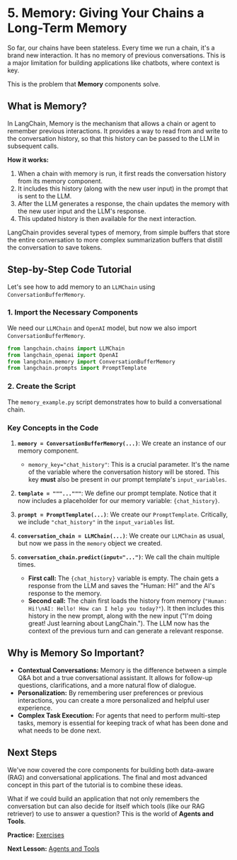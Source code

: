 # 5. Memory: Giving Your Chains a Long-Term Memory

So far, our chains have been stateless. Every time we run a chain, it's a brand new interaction. It has no memory of previous conversations. This is a major limitation for building applications like chatbots, where context is key.

This is the problem that **Memory** components solve.

## What is Memory?

In LangChain, Memory is the mechanism that allows a chain or agent to remember previous interactions. It provides a way to read from and write to the conversation history, so that this history can be passed to the LLM in subsequent calls.

**How it works:**
1.  When a chain with memory is run, it first reads the conversation history from its memory component.
2.  It includes this history (along with the new user input) in the prompt that is sent to the LLM.
3.  After the LLM generates a response, the chain updates the memory with the new user input and the LLM's response.
4.  This updated history is then available for the next interaction.

LangChain provides several types of memory, from simple buffers that store the entire conversation to more complex summarization buffers that distill the conversation to save tokens.

## Step-by-Step Code Tutorial

Let's see how to add memory to an `LLMChain` using `ConversationBufferMemory`.

### 1. Import the Necessary Components

We need our `LLMChain` and `OpenAI` model, but now we also import `ConversationBufferMemory`.

```python
from langchain.chains import LLMChain
from langchain_openai import OpenAI
from langchain.memory import ConversationBufferMemory
from langchain.prompts import PromptTemplate
```

### 2. Create the Script

The `memory_example.py` script demonstrates how to build a conversational chain.

### Key Concepts in the Code

1.  **`memory = ConversationBufferMemory(...)`**: We create an instance of our memory component.
    *   `memory_key="chat_history"`: This is a crucial parameter. It's the name of the variable where the conversation history will be stored. This key **must** also be present in our prompt template's `input_variables`.

2.  **`template = """..."""`**: We define our prompt template. Notice that it now includes a placeholder for our memory variable: `{chat_history}`.

3.  **`prompt = PromptTemplate(...)`**: We create our `PromptTemplate`. Critically, we include `"chat_history"` in the `input_variables` list.

4.  **`conversation_chain = LLMChain(...)`**: We create our `LLMChain` as usual, but now we pass in the `memory` object we created.

5.  **`conversation_chain.predict(input="...")`**: We call the chain multiple times.
    *   **First call:** The `{chat_history}` variable is empty. The chain gets a response from the LLM and saves the "Human: Hi!" and the AI's response to the memory.
    *   **Second call:** The chain first loads the history from memory (`"Human: Hi!\nAI: Hello! How can I help you today?"`). It then includes this history in the new prompt, along with the new input ("I'm doing great! Just learning about LangChain."). The LLM now has the context of the previous turn and can generate a relevant response.

## Why is Memory So Important?

*   **Contextual Conversations:** Memory is the difference between a simple Q&A bot and a true conversational assistant. It allows for follow-up questions, clarifications, and a more natural flow of dialogue.
*   **Personalization:** By remembering user preferences or previous interactions, you can create a more personalized and helpful user experience.
*   **Complex Task Execution:** For agents that need to perform multi-step tasks, memory is essential for keeping track of what has been done and what needs to be done next.

## Next Steps

We've now covered the core components for building both data-aware (RAG) and conversational applications. The final and most advanced concept in this part of the tutorial is to combine these ideas.

What if we could build an application that not only remembers the conversation but can also decide for itself which tools (like our RAG retriever) to use to answer a question? This is the world of **Agents and Tools**.

**Practice:** [Exercises](./exercises.md)

**Next Lesson:** [Agents and Tools](./../06-agents-tools/README.md)
